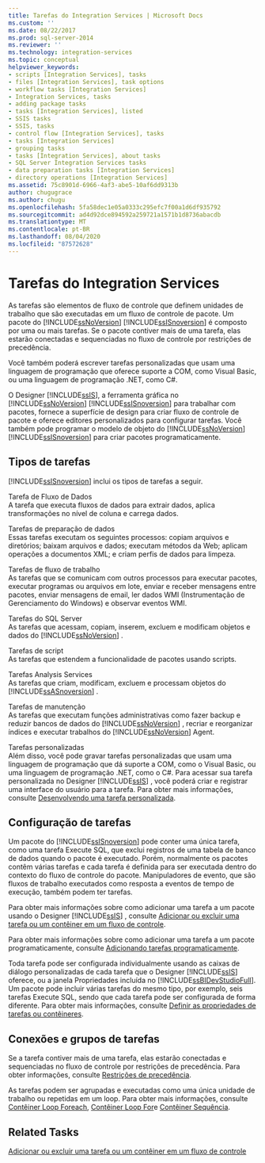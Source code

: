 ```yaml
---
title: Tarefas do Integration Services | Microsoft Docs
ms.custom: ''
ms.date: 08/22/2017
ms.prod: sql-server-2014
ms.reviewer: ''
ms.technology: integration-services
ms.topic: conceptual
helpviewer_keywords:
- scripts [Integration Services], tasks
- files [Integration Services], task options
- workflow tasks [Integration Services]
- Integration Services, tasks
- adding package tasks
- tasks [Integration Services], listed
- SSIS tasks
- SSIS, tasks
- control flow [Integration Services], tasks
- tasks [Integration Services]
- grouping tasks
- tasks [Integration Services], about tasks
- SQL Server Integration Services tasks
- data preparation tasks [Integration Services]
- directory operations [Integration Services]
ms.assetid: 75c8901d-6966-4af3-abe5-10af6dd9313b
author: chugugrace
ms.author: chugu
ms.openlocfilehash: 5fa58dec1e05a0333c295efc7f00a1d6df935792
ms.sourcegitcommit: ad4d92dce894592a259721a1571b1d8736abacdb
ms.translationtype: MT
ms.contentlocale: pt-BR
ms.lasthandoff: 08/04/2020
ms.locfileid: "87572628"
---
```

# <a name="integration-services-tasks"></a>Tarefas do Integration Services
  As tarefas são elementos de fluxo de controle que definem unidades de trabalho que são executadas em um fluxo de controle de pacote. Um pacote do [!INCLUDE[ssNoVersion](../../includes/ssnoversion-md.md)] [!INCLUDE[ssISnoversion](../../includes/ssisnoversion-md.md)] é composto por uma ou mais tarefas. Se o pacote contiver mais de uma tarefa, elas estarão conectadas e sequenciadas no fluxo de controle por restrições de precedência.  
  
 Você também poderá escrever tarefas personalizadas que usam uma linguagem de programação que oferece suporte a COM, como Visual Basic, ou uma linguagem de programação .NET, como C#.  
  
 O Designer [!INCLUDE[ssIS](../../includes/ssis-md.md)], a ferramenta gráfica no [!INCLUDE[ssNoVersion](../../includes/ssnoversion-md.md)] [!INCLUDE[ssISnoversion](../../includes/ssisnoversion-md.md)] para trabalhar com pacotes, fornece a superfície de design para criar fluxo de controle de pacote e oferece editores personalizados para configurar tarefas. Você também pode programar o modelo de objeto do [!INCLUDE[ssNoVersion](../../includes/ssnoversion-md.md)] [!INCLUDE[ssISnoversion](../../includes/ssisnoversion-md.md)] para criar pacotes programaticamente.  
  
## <a name="types-of-tasks"></a>Tipos de tarefas  
 [!INCLUDE[ssISnoversion](../../includes/ssisnoversion-md.md)] inclui os tipos de tarefas a seguir.  
  
 Tarefa de Fluxo de Dados  
 A tarefa que executa fluxos de dados para extrair dados, aplica transformações no nível de coluna e carrega dados.  
  
 Tarefas de preparação de dados  
 Essas tarefas executam os seguintes processos: copiam arquivos e diretórios; baixam arquivos e dados; executam métodos da Web; aplicam operações a documentos XML; e criam perfis de dados para limpeza.  
  
 Tarefas de fluxo de trabalho  
 As tarefas que se comunicam com outros processos para executar pacotes, executar programas ou arquivos em lote, enviar e receber mensagens entre pacotes, enviar mensagens de email, ler dados WMI (Instrumentação de Gerenciamento do Windows) e observar eventos WMI.  
  
 Tarefas do SQL Server  
 As tarefas que acessam, copiam, inserem, excluem e modificam objetos e dados do [!INCLUDE[ssNoVersion](../../includes/ssnoversion-md.md)] .  
  
 Tarefas de script  
 As tarefas que estendem a funcionalidade de pacotes usando scripts.  
  
 Tarefas Analysis Services  
 As tarefas que criam, modificam, excluem e processam objetos do [!INCLUDE[ssASnoversion](../../includes/ssasnoversion-md.md)] .  
  
 Tarefas de manutenção  
 As tarefas que executam funções administrativas como fazer backup e reduzir bancos de dados do [!INCLUDE[ssNoVersion](../../includes/ssnoversion-md.md)] , recriar e reorganizar índices e executar trabalhos do [!INCLUDE[ssNoVersion](../../includes/ssnoversion-md.md)] Agent.  
  
 Tarefas personalizadas  
 Além disso, você pode gravar tarefas personalizadas que usam uma linguagem de programação que dá suporte a COM, como o Visual Basic, ou uma linguagem de programação .NET, como o C#. Para acessar sua tarefa personalizada no Designer [!INCLUDE[ssIS](../../includes/ssis-md.md)] , você poderá criar e registrar uma interface do usuário para a tarefa. Para obter mais informações, consulte [Desenvolvendo uma tarefa personalizada](../extending-packages-custom-objects/task/developing-a-custom-task.md).  
  
## <a name="configuration-of-tasks"></a>Configuração de tarefas  
 Um pacote do [!INCLUDE[ssISnoversion](../../includes/ssisnoversion-md.md)] pode conter uma única tarefa, como uma tarefa Execute SQL, que exclui registros de uma tabela de banco de dados quando o pacote é executado. Porém, normalmente os pacotes contêm várias tarefas e cada tarefa é definida para ser executada dentro do contexto do fluxo de controle do pacote. Manipuladores de evento, que são fluxos de trabalho executados como resposta a eventos de tempo de execução, também podem ter tarefas.  
  
 Para obter mais informações sobre como adicionar uma tarefa a um pacote usando o Designer [!INCLUDE[ssIS](../../includes/ssis-md.md)] , consulte [Adicionar ou excluir uma tarefa ou um contêiner em um fluxo de controle](add-or-delete-a-task-or-a-container-in-a-control-flow.md).  
  
 Para obter mais informações sobre como adicionar uma tarefa a um pacote programaticamente, consulte [Adicionando tarefas programaticamente](../building-packages-programmatically/adding-tasks-programmatically.md).  
  
 Toda tarefa pode ser configurada individualmente usando as caixas de diálogo personalizadas de cada tarefa que o Designer [!INCLUDE[ssIS](../../includes/ssis-md.md)] oferece, ou a janela Propriedades incluída no [!INCLUDE[ssBIDevStudioFull](../../includes/ssbidevstudiofull-md.md)]. Um pacote pode incluir várias tarefas do mesmo tipo, por exemplo, seis tarefas Execute SQL, sendo que cada tarefa pode ser configurada de forma diferente. Para obter mais informações, consulte [Definir as propriedades de tarefas ou contêineres](../set-the-properties-of-a-task-or-container.md).  
  
## <a name="tasks-connections-and-groups"></a>Conexões e grupos de tarefas  
 Se a tarefa contiver mais de uma tarefa, elas estarão conectadas e sequenciadas no fluxo de controle por restrições de precedência. Para obter informações, consulte [Restrições de precedência](precedence-constraints.md).  
  
 As tarefas podem ser agrupadas e executadas como uma única unidade de trabalho ou repetidas em um loop. Para obter mais informações, consulte [Contêiner Loop Foreach](foreach-loop-container.md), [Contêiner Loop For](for-loop-container.md)e [Contêiner Sequência](sequence-container.md).  
  
## <a name="related-tasks"></a>Related Tasks  
 [Adicionar ou excluir uma tarefa ou um contêiner em um fluxo de controle](add-or-delete-a-task-or-a-container-in-a-control-flow.md)  
  
  
